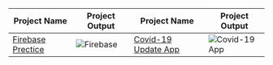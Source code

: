 | Project  Name  | Project Output | Project  Name  | Project Output |
| ------------- | ------------- | ------------- | ------------- |
|[Firebase Prectice](https://github.com/RoySujon/firebase_prectice)|![Firebase](https://github.com/RoySujon/firebase_prectice/assets/48433293/4489bb85-0160-495f-98d3-1af6407cabc0)|[Covid-19 Update App](https://github.com/RoySujon/covid_19)|![Covid-19 App](https://github.com/RoySujon/firebase_prectice/assets/48433293/23c05775-fb70-498d-991b-8f5afbe62e5f)
